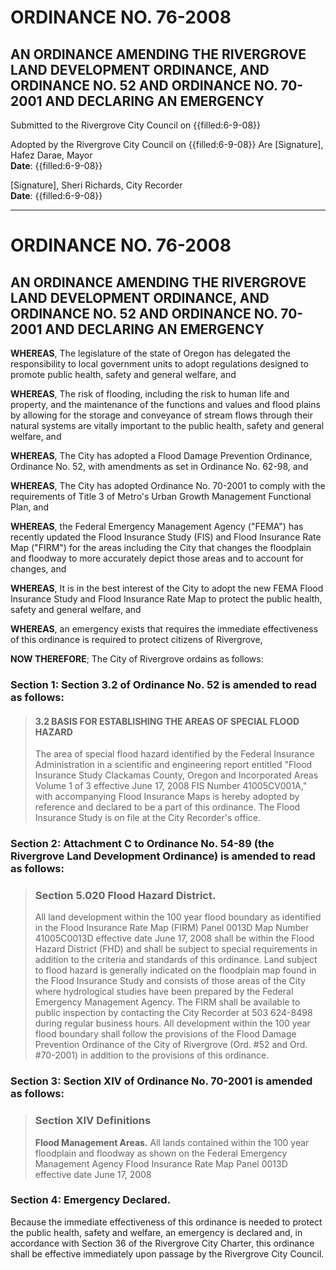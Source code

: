 # ORDINANCE NO. 76-2008

## AN ORDINANCE AMENDING THE RIVERGROVE LAND DEVELOPMENT ORDINANCE, AND ORDINANCE NO. 52 AND ORDINANCE NO. 70-2001 AND DECLARING AN EMERGENCY

Submitted to the Rivergrove City Council on {{filled:6-9-08}}

Adopted by the Rivergrove City Council on {{filled:6-9-08}}
Are
[Signature], Hafez Darae, Mayor  
**Date**: {{filled:6-9-08}}

[Signature], Sheri Richards, City Recorder  
**Date**: {{filled:6-9-08}}

---

# ORDINANCE NO. 76-2008

## AN ORDINANCE AMENDING THE RIVERGROVE LAND DEVELOPMENT ORDINANCE, AND ORDINANCE NO. 52 AND ORDINANCE NO. 70-2001 AND DECLARING AN EMERGENCY

**WHEREAS**, The legislature of the state of Oregon has delegated the responsibility to local government units to adopt regulations designed to promote public health, safety and general welfare, and

**WHEREAS**, The risk of flooding, including the risk to human life and property, and the maintenance of the functions and values and flood plains by allowing for the storage and conveyance of stream flows through their natural systems are vitally important to the public health, safety and general welfare, and

**WHEREAS**, The City has adopted a Flood Damage Prevention Ordinance, Ordinance No. 52, with amendments as set in Ordinance No. 62-98, and

**WHEREAS**, The City has adopted Ordinance No. 70-2001 to comply with the requirements of Title 3 of Metro's Urban Growth Management Functional Plan, and

**WHEREAS**, the Federal Emergency Management Agency ("FEMA") has recently updated the Flood Insurance Study (FIS) and Flood Insurance Rate Map ("FIRM") for the areas including the City that changes the floodplain and floodway to more accurately depict those areas and to account for changes, and

**WHEREAS**, It is in the best interest of the City to adopt the new FEMA Flood Insurance Study and Flood Insurance Rate Map to protect the public health, safety and general welfare, and

**WHEREAS**, an emergency exists that requires the immediate effectiveness of this ordinance is required to protect citizens of Rivergrove,

**NOW THEREFORE**; The City of Rivergrove ordains as follows:

### Section 1: Section 3.2 of Ordinance No. 52 is amended to read as follows:

> #### 3.2 BASIS FOR ESTABLISHING THE AREAS OF SPECIAL FLOOD HAZARD
>
> The area of special flood hazard identified by the Federal Insurance Administration in a scientific and engineering report entitled "Flood Insurance Study Clackamas County, Oregon and Incorporated Areas Volume 1 of 3 effective June 17, 2008 FIS Number 41005CV001A," with accompanying Flood Insurance Maps is hereby adopted by reference and declared to be a part of this ordinance. The Flood Insurance Study is on file at the City Recorder's office.

### Section 2: Attachment C to Ordinance No. 54-89 (the Rivergrove Land Development Ordinance) is amended to read as follows:

> ### Section 5.020 Flood Hazard District.
>
> All land development within the 100 year flood boundary as identified in the Flood Insurance Rate Map (FIRM) Panel 0013D Map Number 41005C0013D effective date June 17, 2008 shall be within the Flood Hazard District (FHD) and shall be subject to special requirements in addition to the criteria and standards of this ordinance. Land subject to flood hazard is generally indicated on the floodplain map found in the Flood Insurance Study and consists of those areas of the City where hydrological studies have been prepared by the Federal Emergency Management Agency. The FIRM shall be available to public inspection by contacting the City Recorder at 503 624-8498 during regular business hours. All development within the 100 year flood boundary shall follow the provisions of the Flood Damage Prevention Ordinance of the City of Rivergrove (Ord. #52 and Ord. #70-2001) in addition to the provisions of this ordinance.

### Section 3: Section XIV of Ordinance No. 70-2001 is amended as follows:

> ### Section XIV Definitions
>
> **Flood Management Areas.** All lands contained within the 100 year floodplain and floodway as shown on the Federal Emergency Management Agency Flood Insurance Rate Map Panel 0013D effective date June 17, 2008

### Section 4: Emergency Declared.

Because the immediate effectiveness of this ordinance is needed to protect the public health, safety and welfare, an emergency is declared and, in accordance with Section 36 of the Rivergrove City Charter, this ordinance shall be effective immediately upon passage by the Rivergrove City Council.
